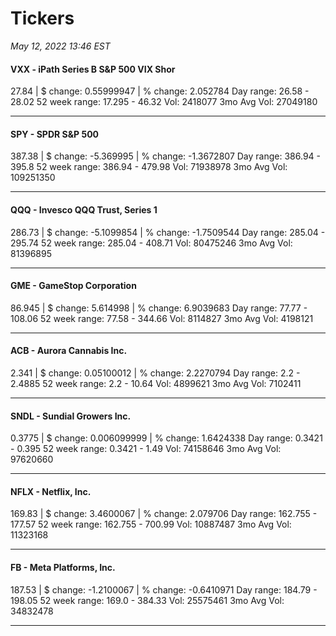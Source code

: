 # Tickers
*May 12, 2022 13:46 EST*

#### VXX - iPath Series B S&P 500 VIX Shor
27.84 | $ change: 0.55999947 | % change: 2.052784
Day range: 26.58 - 28.02 52 week range: 17.295 - 46.32
Vol: 2418077 3mo Avg Vol: 27049180

---

#### SPY - SPDR S&P 500
387.38 | $ change: -5.369995 | % change: -1.3672807
Day range: 386.94 - 395.8 52 week range: 386.94 - 479.98
Vol: 71938978 3mo Avg Vol: 109251350

---

#### QQQ - Invesco QQQ Trust, Series 1
286.73 | $ change: -5.1099854 | % change: -1.7509544
Day range: 285.04 - 295.74 52 week range: 285.04 - 408.71
Vol: 80475246 3mo Avg Vol: 81396895

---

#### GME - GameStop Corporation
86.945 | $ change: 5.614998 | % change: 6.9039683
Day range: 77.77 - 108.06 52 week range: 77.58 - 344.66
Vol: 8114827 3mo Avg Vol: 4198121

---

#### ACB - Aurora Cannabis Inc.
2.341 | $ change: 0.05100012 | % change: 2.2270794
Day range: 2.2 - 2.4885 52 week range: 2.2 - 10.64
Vol: 4899621 3mo Avg Vol: 7102411

---

#### SNDL - Sundial Growers Inc.
0.3775 | $ change: 0.006099999 | % change: 1.6424338
Day range: 0.3421 - 0.395 52 week range: 0.3421 - 1.49
Vol: 74158646 3mo Avg Vol: 97620660

---

#### NFLX - Netflix, Inc.
169.83 | $ change: 3.4600067 | % change: 2.079706
Day range: 162.755 - 177.57 52 week range: 162.755 - 700.99
Vol: 10887487 3mo Avg Vol: 11323168

---

#### FB - Meta Platforms, Inc.
187.53 | $ change: -1.2100067 | % change: -0.6410971
Day range: 184.79 - 198.05 52 week range: 169.0 - 384.33
Vol: 25575461 3mo Avg Vol: 34832478

---

